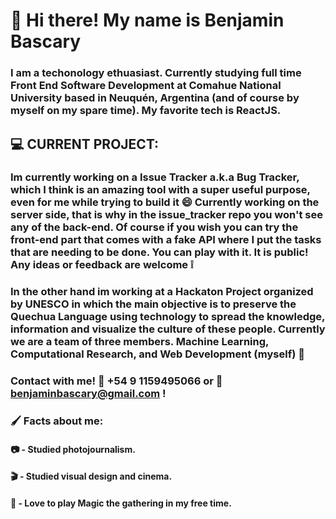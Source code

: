 # :rocket: Hi there! My name is Benjamin Bascary

### I am a techonology ethuasiast. Currently studying full time Front End Software Development at Comahue National University based in Neuquén, Argentina (and of course by myself on my spare time). My favorite tech is ReactJS.

## 💻 CURRENT PROJECT: ##

### Im currently working on a Issue Tracker a.k.a Bug Tracker, which I think is an amazing tool with a super useful purpose, even for me while trying to build it :smile: Currently working on the server side, that is why in the issue_tracker repo you won't see any of the back-end. Of course if you wish you can try the front-end part that comes with a fake API where I put the tasks that are needing to be done. You can play with it. It is public! Any ideas or feedback are welcome ❕

### In the other hand im working at a Hackaton Project organized by UNESCO in which the main objective is to preserve the Quechua Language using technology to spread the knowledge, information and visualize the culture of these people. Currently we are a team of three members. Machine Learning, Computational Research, and Web Development (myself) 🌝

### Contact with me! :calling: +54 9 1159495066 or :e-mail: benjaminbascary@gmail.com !

###  :paintbrush:  Facts about me:
#### :camera: -  Studied photojournalism.
#### :clapper: - Studied visual design and cinema.
#### :star_struck: - Love to play Magic the gathering in my free time.
